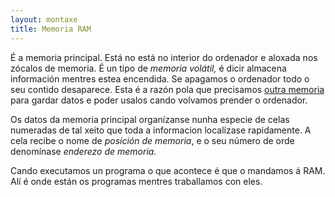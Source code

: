```yaml
---
layout: montaxe
title: Memoria RAM
---
```

É a memoria principal. Está no está no  interior do ordenador  e aloxada nos zócalos de memoria. É un tipo de *memoria volátil,* é dicir almacena información mentres estea encendida. Se apagamos o ordenador todo o seu contido desaparece. Esta é a razón pola que precisamos [outra memoria]({{site.url}}/montaxe/discoDuro) para gardar datos e poder usalos cando volvamos prender o ordenador.

Os datos da memoria principal organízanse nunha especie de celas numeradas de tal xeito que toda a informacion localízase rapidamente. A cela recibe o nome de *posición de memoria*, e o seu número de orde denomínase *enderezo de memoria.*


Cando executamos un programa o que acontece é que o mandamos á RAM. Alí é onde están os programas mentres traballamos con eles.
